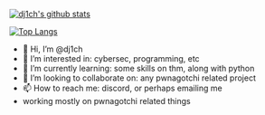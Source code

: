 [![dj1ch's github stats](https://github-readme-stats.vercel.app/api?username=dj1ch)](https://github.com/yushi1007)

[![Top Langs](https://github-readme-stats.vercel.app/api/top-langs/?username=dj1ch&layout=compact)](https://github.com/yushi1007)

- 👋 Hi, I’m @dj1ch
- 👀 I’m interested in: cybersec, programming, etc
- 🌱 I’m currently learning: some skills on thm, along with python
- 💞️ I’m looking to collaborate on: any pwnagotchi related project
- 📫 How to reach me: discord, or perhaps emailing me
- working mostly on pwnagotchi related things

<!---
dj1ch/dj1ch is a ✨ special ✨ repository because its `README.md` (this file) appears on your GitHub profile.
You can click the Preview link to take a look at your changes.
--->
